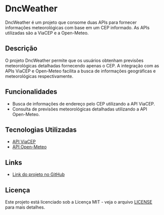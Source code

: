 # DncWeather

DncWeather é um projeto que consome duas APIs para fornecer informações meteorológicas com base em um CEP informado. As APIs utilizadas são a ViaCEP e a Open-Meteo.

## Descrição

O projeto DncWeather permite que os usuários obtenham previsões meteorológicas detalhadas fornecendo apenas o CEP. A integração com as APIs ViaCEP e Open-Meteo facilita a busca de informações geográficas e meteorológicas respectivamente.

## Funcionalidades

- Busca de informações de endereço pelo CEP utilizando a API ViaCEP.
- Consulta de previsões meteorológicas detalhadas utilizando a API Open-Meteo.

## Tecnologias Utilizadas

- [API ViaCEP](https://viacep.com.br/)
- [API Open-Meteo](https://open-meteo.com/)

## Links

- [Link do projeto no GitHub](https://github.com/usuario/dncweather)

## Licença

Este projeto está licenciado sob a Licença MIT - veja o arquivo [LICENSE](LICENSE) para mais detalhes.
